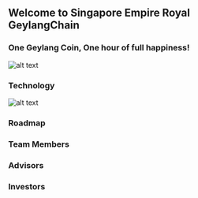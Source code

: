 ## Welcome to Singapore Empire Royal GeylangChain

### One Geylang Coin, One hour of full happiness!


![alt text](https://github.com/lai3d/geylang.io/blob/master/images/geylang.png?raw=true "Geylang Blockchain")

### Technology

![alt text](https://github.com/lai3d/geylang.io/blob/master/images/blockchain.jpg?raw=true "Blockchain")

### Roadmap

### Team Members

### Advisors

### Investors


